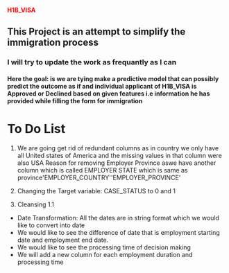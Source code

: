 
<b style='color:red'>H1B_VISA</b>




## This Project is an attempt to simplify the immigration process

### I will try to update the work as frequantly as I can

#### Here the goal: is we are tying make a predictive model that can possibly predict the outcome as if and individual applicant of H1B_VISA is Approved or Declined based on given features i.e information he has provided while filling the form for immigration

# To Do List
1.  We are going get rid of redundant columns as in country we only have all United states of America and the missing values in that column were also USA Reason for removing Employer Province aswe have another column which is called EMPLOYER STATE which is same as province'EMPLOYER_COUNTRY''EMPLOYER_PROVINCE'

2. Changing the Target variable: CASE_STATUS to 0 and 1 

3.  Cleansing 1.1 
*  Date Transformation: All the dates are in string format which we would like to convert into date
* We would like to see the difference of date that is employment starting date and employment end date. 
* We would like to see the processing time of decision making 
*  We will add a new column for each employment duration and processing time 
